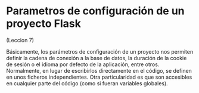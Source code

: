 # Parametros de configuración de un proyecto Flask
(Leccion 7)

Básicamente, los parámetros de configuración de un proyecto nos permiten definir la cadena de conexión a la base de datos, la duración de la cookie de sesión o el idioma por defecto de la aplicación, entre otros. Normalmente, en lugar de escribirlos directamente en el código, se definen en unos ficheros independientes. Otra particularidad es que son accesibles en cualquier parte del código (como si fueran variables globales).

